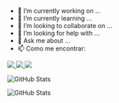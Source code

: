 - 🔭 I’m currently working on ...
- 🌱 I’m currently learning ...
- 👯 I’m looking to collaborate on ...
- 🤔 I’m looking for help with ...
- 💬 Ask me about ...
- 📫 Como me encontrar:
<div>
  <a href="https://instagram.com/mandakjkk_" target="_blank">
    <img src="https://img.shields.io/badge/-Instagram-%23E4405F?style=for-the-badge&logo=instagram&logoColor=white" />
  </a>
  <a href="https://www.linkedin.com/in/Amanda Santos" target="_blank">
    <img src="https://img.shields.io/badge/-LinkedIn-%230077B5?style=for-the-badge&logo=linkedin&logoColor=white" />
  </a>
  <a href="mailto:amandsan08@gmail.com" target="_blank">
    <img src="https://img.shields.io/badge/Gmail-D14836?style=for-the-badge&logo=gmail&logoColor=white" />
  </a>
</div>




![GitHub Stats](https://streak-stats.demolab.com?user=SDamanda&theme=jolly&hide_border=true)

![GitHub Stats](https://github-readme-stats.vercel.app/api/top-langs/?username=SDamanda&theme=jolly&show_icons=true&hide_border=true&layout=compact)

